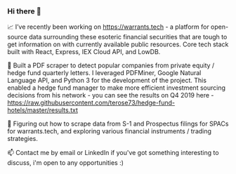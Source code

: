 ### Hi there 👋

📈 I’ve recently been working on https://warrants.tech - a platform for open-source data surrounding these esoteric financial securities that are tough to get information on with currently available public resources. Core tech stack built with React, Express, IEX Cloud API, and LowDB. 

📰 Built a PDF scraper to detect popular companies from private equity / hedge fund quarterly letters. I leveraged PDFMiner, Google Natural Language API, and Python 3 for the development of the project. This enabled a hedge fund manager to make more efficient investment sourcing decisions from his network - you can see the results on Q4 2019 here - https://raw.githubusercontent.com/terose73/hedge-fund-hotels/master/results.txt

🤔 Figuring out how to scrape data from S-1 and Prospectus filings for SPACs for warrants.tech, and exploring various financial instruments / trading strategies.

📫 Contact me by email or LinkedIn if you've got something interesting to discuss, i'm open to any opportunities :)

<!--
**terose73/terose73** is a ✨ _special_ ✨ repository because its `README.md` (this file) appears on your GitHub profile.

Here are some ideas to get you started:

- 🔭 I’m currently working on ...
- 🌱 I’m currently learning ...
- 👯 I’m looking to collaborate on ...
- 🤔 I’m looking for help with ...
- 💬 Ask me about ...
- 📫 How to reach me: ...
- 😄 Pronouns: ...
- ⚡ Fun fact: ...
-->
